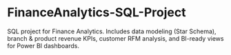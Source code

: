 # FinanceAnalytics-SQL-Project
SQL project for Finance Analytics. Includes data modeling (Star Schema), branch &amp; product revenue KPIs, customer RFM analysis, and BI-ready views for Power BI dashboards.
